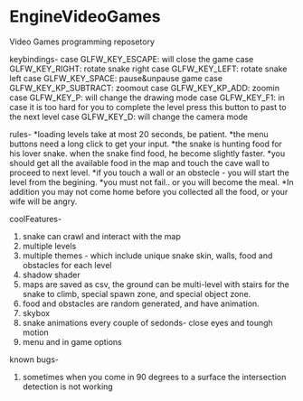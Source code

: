 # EngineVideoGames
Video Games programming reposetory

keybindings-
case GLFW_KEY_ESCAPE: 		will close the game
case GLFW_KEY_RIGHT: 		rotate snake right
case GLFW_KEY_LEFT: 		rotate snake left
case GLFW_KEY_SPACE:		pause&unpause game
case GLFW_KEY_KP_SUBTRACT: 	zoomout
case GLFW_KEY_KP_ADD:		zoomin
case GLFW_KEY_P: 	  		will change the drawing mode
case GLFW_KEY_F1:			in case it is too hard for you to complete the level press this button to past to the next level
case GLFW_KEY_D:			will change the camera mode

rules-
*loading levels take at most 20 seconds, be patient.
*the menu buttons need a long click to get your input.
*the snake is hunting food for his lover snake. when the snake find food, he become slightly faster.
*you should get all the available food in the map and touch the cave wall to proceed to next level.
*if you touch a wall or an obstecle - you will start the level from the begining.
*you must not fail.. or you will become the meal.
*In addition you may not come home before you collected all the food, or your wife will be angry.

coolFeatures-
1. snake can crawl and interact with the map
2. multiple levels
3. multiple themes - which include unique snake skin, walls, food and obstacles for each level
4. shadow shader
5. maps are saved as csv, the ground can be multi-level with stairs for the snake to climb, special spawn zone, and special object zone.
6. food and obstacles are random generated, and have animation.
7. skybox
8. snake animations every couple of sedonds- close eyes and toungh motion
9. menu and in game options

known bugs-
1. sometimes when you come in 90 degrees to a surface the intersection detection is not working